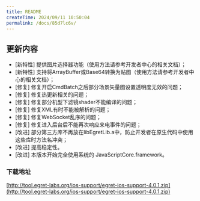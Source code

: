 ```yaml
---
title: README
createTime: 2024/09/11 10:50:04
permalink: /docs/85d7lc6v/
---
```

## 更新内容

* [新特性] 提供图片选择器功能（使用方法请参考开发者中心的相关文档）；
* [新特性] 支持将ArrayBuffer或Base64转换为贴图（使用方法请参考开发者中心的相关文档）；
* [修复] 修复开启CmdBatch之后部分场景矢量图设置透明度无效的问题；
* [修复] 修复热更新相关的问题；
* [修复] 修复部分机型下滤镜shader不能编译的问题；
* [修复] 修复XML有时不能被解析的问题；
* [修复] 修复WebSocket乱序的问题；
* [修复] 修复进入后台后不能再次响应来电事件的问题；
* [改进] 部分第三方库不再放在libEgretLib.a中，防止开发者在原生代码中使用这些库时方法名冲突；
* [改进] 提高稳定性。
* [改进] 本版本开始完全使用系统的 JavaScriptCore.framework。

### 下载地址

[http://tool.egret-labs.org/ios-support/egret-ios-support-4.0.1.zip](http://tool.egret-labs.org/ios-support/egret-ios-support-4.0.1.zip)

